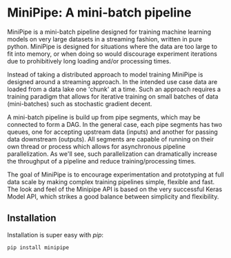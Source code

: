 MiniPipe: A mini-batch pipeline
===============================

MiniPipe is a mini-batch pipeline designed for training machine learning models on very large datasets in a streaming
fashion, written in pure python. MiniPipe is designed for situations where the data are too large to fit into memory,
or when doing so would discourage experiment iterations due to prohibitively long loading and/or processing times.

Instead of taking a distributed approach to model training MiniPipe is designed around a streaming approach. In the
intended use case data are loaded from a data lake one 'chunk' at a time. Such an approach requires a training paradigm
that allows for iterative training on small batches of data (mini-batches) such as stochastic gradient decent.

A mini-batch pipeline is build up from pipe segments, which may be connected to form a DAG. In the general case, each
pipe segments has two queues, one for accepting upstream data (inputs) and another for passing data downstream (outputs).
All segments are capable of running on their own thread or process which allows for asynchronous pipeline parallelization.
As we'll see, such parallelization can dramatically increase the throughput of a pipeline and reduce training/processing
times.

The goal of MiniPipe is to encourage experimentation and prototyping at full data scale by making complex training
pipelines simple, flexible and fast. The look and feel of the Minipipe API is based on the very successful Keras Model
API, which strikes a good balance between simplicity and flexibility.

Installation
------------
Installation is super easy with *pip*:
```
pip install minipipe
```